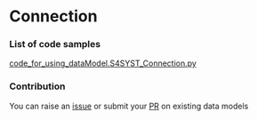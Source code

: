 # Connection

### List of code samples 

<!-- 50-List of code -->

<!-- [code entry](link) -->
[code_for_using_dataModel.S4SYST_Connection.py](https://github.com/smart-data-models/dataModel.S4SYST/blob/master/Connection/code/code_for_using_dataModel.S4SYST_Connection.py)


<!-- /50-List of code -->

### Contribution
You can raise an [issue](https://github.com/smart-data-models/dataModel.S4SYST/issues) or submit your [PR](https://github.com/smart-data-models/dataModel.S4SYST/pulls) on existing data models
